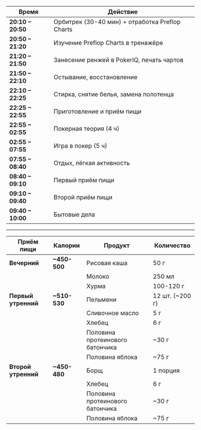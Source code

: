 | Время             | Действие                                        |
| ----------------- | ----------------------------------------------- |
| **20:10 – 20:50** | Орбитрек (30-40 мин) + отработка Preflop Charts |
| **20:50 – 21:20** | Изучение Preflop Charts в тренажёре             |
| **21:20 – 21:50** | Занесение ренжей в PokerIQ, печать чартов       |
| **21:50 – 22:10** | Остывание, восстановление                       |
| **22:10 – 22:25** | Стирка, снятие белья, замена полотенца          |
| **22:25 – 22:55** | Приготовление и приём пищи                      |
| **22:55 – 02:55** | Покерная теория (4 ч)                           |
| **02:55 – 07:55** | Игра в покер (5 ч)                              |
| **07:55 – 08:40** | Отдых, лёгкая активность                        |
| **08:40 – 09:10** | Первый приём пищи                               |
| **09:10 – 09:40** | Второй приём пищи                               |
| **09:40 – 10:00** | Бытовые дела                                    |

---

| Приём пищи | Калории | Продукт | Количество |
|------------|---------|---------|-----------|
| **Вечерний** | **~450-500** | Рисовая каша | 50 г |
|  |  | Молоко | 250 мл |
|  |  | Хурма | 100-120 г |
| **Первый утренний** | **~510-530** | Пельмени | 12 шт. (~200 г) |
|  |  | Сливочное масло | 5 г |
|  |  | Хлебец | 6 г |
|  |  | Половина протеинового батончика | ~30 г |
|  |  | Половина яблока | ~75 г |
| **Второй утренний** | **~450-480** | Борщ | 1 порция |
|  |  | Хлебец | 6 г |
|  |  | Половина протеинового батончика | ~30 г |
|  |  | Половина яблока | ~75 г |
